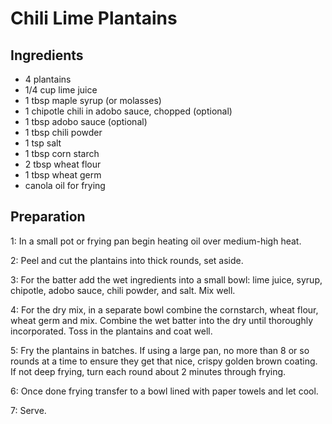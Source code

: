 # Chili Lime Plantains

## Ingredients
- 4 plantains
- 1/4 cup lime juice
- 1 tbsp maple syrup (or molasses)
- 1 chipotle chili in adobo sauce, chopped (optional)
- 1 tbsp adobo sauce (optional)
- 1 tbsp chili powder
- 1 tsp salt
- 1 tbsp corn starch
- 2 tbsp wheat flour
- 1 tbsp wheat germ
- canola oil for frying

## Preparation
1:  In a small pot or frying pan begin heating oil over medium-high heat.

2:  Peel and cut the plantains into thick rounds, set aside.

3:  For the batter add the wet ingredients into a small bowl: lime juice, syrup, chipotle, adobo sauce, chili powder, and salt.  Mix well.

4:  For the dry mix, in a separate bowl combine the cornstarch, wheat flour, wheat germ and mix.  Combine the wet batter into the dry until thoroughly incorporated.  Toss in the plantains and coat well.

5:  Fry the plantains in batches.  If using a large pan, no more than 8 or so rounds at a time to ensure they get that nice, crispy golden brown coating.  If not deep frying, turn each round about 2 minutes through frying.

6:  Once done frying transfer to a bowl lined with paper towels and let cool.

7: Serve.